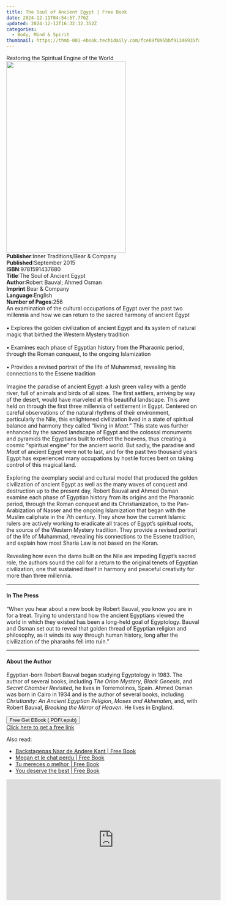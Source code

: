 ```yaml
---
title: The Soul of Ancient Egypt | Free Book
date: 2024-12-11T04:54:57.776Z
updated: 2024-12-12T16:32:32.352Z
categories:
  - Body, Mind & Spirit
thumbnail: https://thmb-001-ebook.techidaily.com/fce89f895bbf91346935facba518517fec1c68e262cb6503fb289211f163a472.jpg
---
```

<main id="book-container">
  <div class="flex flex-col">
    <div class="book-brief flex-1 py-6 px-4 sm:p-6 md:py-10 md:px-8">
      <!-- brief-->
      <div class="book-brief-main">
        Restoring the Spiritual Engine of the World
      </div>
    </div>
    <div
      class="book-meta-info flex-1 grid gap-4 col-start-1 col-end-3 row-start-1 sm:mb-6 sm:grid-cols-4 lg:gap-6 lg:col-start-2 lg:row-end-6 lg:row-span-6 lg:mb-0"
    >
      <div
        class="book-meta-info-left place-content-center mt-4 p-4 text-sm leading-6 col-start-2 col-span-2 dark:text-slate-400"
      >
        <img
          class="w-full h-500 object-cover rounded-lg sm:h-255 sm:col-span-2 lg:col-span-full"
          src="https://img-001-ebook.techidaily.com/a3f882b5cc028e779c839996929d888c80bc1c243487eedaaf20276e01584618.jpg"
          alt=""
          width="312"
          height="500"
        />
      </div>
      <div
        class="book-meta-info-right mt-2 col-start-1 row-start-2 col-span-3 self-center"
      >
        <!-- meta data  -->
        <div class="flex flex-col px-4 md:px-8">
          <div class="flex-1">
            <strong>Publisher</strong>:<span class="px-2"
              >Inner Traditions/Bear &amp; Company</span
            >
          </div>
          <div class="flex-1">
            <strong>Published</strong>:<span class="px-2">September 2015</span>
          </div>
          <div class="flex-1">
            <strong>ISBN</strong>:<span class="px-2">9781591437680</span>
          </div>
          <div class="flex-1">
            <strong>Title</strong>:<span class="px-2"
              >The Soul of Ancient Egypt</span
            >
          </div>
          <div class="flex-1">
            <strong>Author</strong>:<span class="px-2"
              >Robert Bauval; Ahmed Osman</span
            >
          </div>
          <div class="flex-1">
            <strong>Imprint</strong>:<span class="px-2"
              >Bear &amp; Company</span
            >
          </div>
          <div class="flex-1">
            <strong>Language</strong>:<span class="px-2">English</span>
          </div>
          <div class="flex-1">
            <strong>Number of Pages</strong>:<span class="px-2">256</span>
          </div>
        </div>
      </div>
    </div>
    <div class="book-description flex-1 py-6 px-4 sm:p-6 md:py-10 md:px-8">
      <div class="book-description-main">
        <div accordion-content="" id="description">
          An examination of the cultural occupations of Egypt over the past two
          millennia and how we can return to the sacred harmony of ancient Egypt
          <br />
          <br />• Explores the golden civilization of ancient Egypt and its
          system of natural magic that birthed the Western Mystery tradition
          <br />
          <br />• Examines each phase of Egyptian history from the Pharaonic
          period, through the Roman conquest, to the ongoing Islamization <br />
          <br />• Provides a revised portrait of the life of Muhammad, revealing
          his connections to the Essene tradition <br />
          <br />Imagine the paradise of ancient Egypt: a lush green valley with
          a gentle river, full of animals and birds of all sizes. The first
          settlers, arriving by way of the desert, would have marveled at this
          beautiful landscape. This awe held on through the first three
          millennia of settlement in Egypt. Centered on careful observations of
          the natural rhythms of their environment, particularly the Nile, this
          enlightened civilization lived in a state of spiritual balance and
          harmony they called “living in <i>Maat</i>.” This state was further
          enhanced by the sacred landscape of Egypt and the colossal monuments
          and pyramids the Egyptians built to reflect the heavens, thus creating
          a cosmic “spiritual engine” for the ancient world. But sadly, the
          paradise and <i>Maat </i>of ancient Egypt were not to last, and for
          the past two thousand years Egypt has experienced many occupations by
          hostile forces bent on taking control of this magical land. <br />
          <br />Exploring the exemplary social and cultural model that produced
          the golden civilization of ancient Egypt as well as the many waves of
          conquest and destruction up to the present day, Robert Bauval and
          Ahmed Osman examine each phase of Egyptian history from its origins
          and the Pharaonic period, through the Roman conquest and its
          Christianization, to the Pan-Arabization of Nasser and the ongoing
          Islamization that began with the Muslim caliphate in the 7th century.
          They show how the current Islamic rulers are actively working to
          eradicate all traces of Egypt’s spiritual roots, the source of the
          Western Mystery tradition. They provide a revised portrait of the life
          of Muhammad, revealing his connections to the Essene tradition, and
          explain how most Sharia Law is not based on the Koran. <br />
          <br />Revealing how even the dams built on the Nile are impeding
          Egypt’s sacred role, the authors sound the call for a return to the
          original tenets of Egyptian civilization, one that sustained itself in
          harmony and peaceful creativity for more than three millennia.
        </div>
        <div class="accordion-fader"></div>
      </div>
    </div>
    <div class="book-excerpts flex-1 py-6 px-4 sm:p-6 md:py-10 md:px-8">
      <!-- excerpts-->
      <div class="book-excerpts-main">
        <hr />
        <h4 class="placeholder placeholder-heading">
          <span>In The Press</span>
        </h4>
        <p>
          “When you hear about a new book by Robert Bauval, you know you are in
          for a treat. Trying to understand how the ancient Egyptians viewed the
          world in which they existed has been a long-held goal of Egyptology.
          Bauval and Osman set out to reveal that golden thread of Egyptian
          religion and philosophy, as it winds its way through human history,
          long after the civilization of the pharaohs fell into ruin.”
        </p>
      </div>
    </div>
    <div class="book-about-author flex-1 py-6 px-4 sm:p-6 md:py-10 md:px-8">
      <!-- about author-->
      <div class="book-main-author-main">
        <hr />
        <h4 class="placeholder placeholder-heading">
          <span>About the Author</span>
        </h4>
        <p>
          Egyptian-born Robert Bauval began studying Egyptology in 1983. The
          author of several books, including <i>The Orion Mystery</i>,
          <i>Black Genesis</i>, and <i>Secret Chamber Revisited</i>, he lives in
          Torremolinos, Spain. Ahmed Osman was born in Cairo in 1934 and is the
          author of several books, including
          <i>Christianity: An Ancient Egyptian Religion</i>,
          <i>Moses and Akhenaten</i>, and, with Robert Bauval,
          <i>Breaking the Mirror of Heaven</i>. He lives in England.
        </p>
      </div>
    </div>
    <div class="book-free-get flex-1 py-6 px-4 sm:p-6 md:py-10 md:px-8">
      <button
        id="btn-free-get"
        class="bg-blue-500 hover:bg-blue-700 text-white font-bold py-2 px-4 rounded"
      >
        Free Get EBook (.PDF/.epub)
      </button>
      <div id="countdown-display" class="px-2 text-lg mt-2"></div>
      <a
        id="free-link"
        class="hidden bg-blue-500 hover:bg-blue-700 text-white font-bold py-2 px-4 rounded"
        href="https://www.ebooks.com/en-us/book/95782373/the-soul-of-ancient-egypt/robert-bauval/"
        target="_blank"
        >Click here to get a free link</a
      >
    </div>
    <script>
      let countdownTime = 0;
      let countdownInterval = null;
      document
        .getElementById('btn-free-get')
        .addEventListener('click', startCountdown);
      function startCountdown() {
        countdownTime = new Date().getTime() + 60000 * 3;
        countdownInterval = setInterval(updateCountdown, 1000);
        document.getElementById('btn-free-get').disabled = true;
        document
          .getElementById('btn-free-get')
          .classList.add('bg-gray-500', 'cursor-not-allowed');
      }
      function updateCountdown() {
        let currentTime = new Date().getTime();
        let timeLeft = countdownTime - currentTime;
        let secondsLeft = Math.floor(timeLeft / 1000);
        document.getElementById('countdown-display').innerHTML =
          `Remaining time: ${secondsLeft} seconds.`;
        if (secondsLeft <= 0) {
          clearInterval(countdownInterval);
          document.getElementById('btn-free-get').classList.add('hidden');
          document.getElementById('free-link').classList.remove('hidden');
          document.getElementById('countdown-display').innerHTML = '';
        }
      }
    </script>
  </div>
</main>

<ins class="adsbygoogle"
      style="display:block"
      data-ad-client="ca-pub-7571918770474297"
      data-ad-slot="8358498916"
      data-ad-format="auto"
      data-full-width-responsive="true"></ins>
    

<span class="atpl-alsoreadstyle">Also read:</span>
<div><ul>
<li><a href="https://novels-ebooks.techidaily.com/210354977-9781667405308-backstagepas-naar-de-andere-kant/"><u>Backstagepas Naar de Andere Kant | Free Book</u></a></li>
<li><a href="https://novels-ebooks.techidaily.com/210354853-9781667406299-megan-et-le-chat-perdu/"><u>Megan et le chat perdu | Free Book</u></a></li>
<li><a href="https://novels-ebooks.techidaily.com/210354854-9781667406398-tu-mereces-o-melhor/"><u>Tu mereces o melhor | Free Book</u></a></li>
<li><a href="https://novels-ebooks.techidaily.com/210354807-9781667403595-you-deserve-the-best/"><u>You deserve the best | Free Book</u></a></li>
</ul></div>

<!-- affiliate ads begin -->
<iframe width="560" height="315" src="https://www.youtube.com/embed/zWYVKFk3yPQ?si=Yu7xsjIYgRiq8zHk" title="YouTube video player" frameborder="0" allow="accelerometer; autoplay; clipboard-write; encrypted-media; gyroscope; picture-in-picture; web-share" referrerpolicy="strict-origin-when-cross-origin" allowfullscreen></iframe>
<!-- affiliate ads end -->

